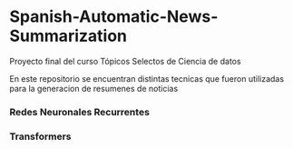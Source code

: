 # Spanish-Automatic-News-Summarization
Proyecto final del curso Tópicos Selectos de Ciencia de datos

En este repositorio se encuentran distintas tecnicas que fueron utilizadas para la generacion de resumenes de noticias

### Redes Neuronales Recurrentes
### Transformers
